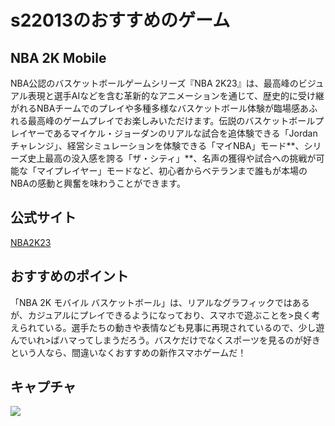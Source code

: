 # s22013のおすすめのゲーム
## NBA 2K Mobile
NBA公認のバスケットボールゲームシリーズ『NBA 2K23』は、最高峰のビジュアル表現と選手AIなどを含む革新的なアニメーションを通じて、歴史的に受け継がれるNBAチームでのプレイや多種多様なバスケットボール体験が臨場感あふれる最高峰のゲームプレイでお楽しみいただけます。伝説のバスケットボールプレイヤーであるマイケル・ジョーダンのリアルな試合を追体験できる「Jordan チャレンジ」、経営シミュレーションを体験できる「マイNBA」モード**、シリーズ史上最高の没入感を誇る「ザ・シティ」**、名声の獲得や試合への挑戦が可能な「マイプレイヤー」モードなど、初心者からベテランまで誰もが本場のNBAの感動と興奮を味わうことができます。

## 公式サイト
[NBA2K23](https://nba2k.jp/)

## おすすめのポイント
「NBA 2K モバイル バスケットボール」は、リアルなグラフィックではあるが、カジュアルにプレイできるようになっており、スマホで遊ぶことを>良く考えられている。選手たちの動きや表情なども見事に再現されているので、少し遊んでいれ>ばハマってしまうだろう。バスケだけでなくスポーツを見るのが好きという人なら、間違いなくおすすめの新作スマホゲームだ！

## キャプチャ
![](https://media1.giphy.com/media/hmt45GaSitURjyssRj/giphy.gif?cid=ecf05e47cg38zounj8yy4xqbzo1dhzu9cu3akr7vz40gxybi&ep=v1_gifs_search&rid=giphy.gif&ct=g)

